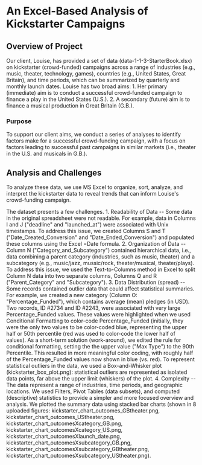 # An Excel-Based Analysis of Kickstarter Campaigns

## Overview of Project
Our client, Louise, has provided a set of data (data-1-1-3-StarterBook.xlsx) on kickstarter (crowd-funded) campaigns across a range of industries (e.g., music, theater, technology, games), countries (e.g., United States, Great Britain), and time periods, which can be summarized by quarterly and monthly launch dates. Louise has two broad aims:
		1. Her primary (immediate) aim is to conduct a successful crowd-funded campaign to finance a play in the United States (U.S.).
		2. A secondary (future) aim is to finance a musical production in Great Britain (G.B.).

### Purpose
To support our client aims, we conduct a series of analyses to identify factors make for a successful crowd-funding campaign, with a focus on factors leading to successful past campaigns in similar markets (i.e., theater in the U.S. and musicals in G.B.). 

## Analysis and Challenges
To analyze these data, we use MS Excel to organize, sort, analyze, and interpret the kickstarter data to reveal trends that can inform Louise's crowd-funding campaign.

The dataset presents a few challenges. 
	1. Readability of Data -- Some data in the original spreadsheet were not readable. For example, data in Columns I and J ("deadline" and "launched_at") were associated with Unix timestamps. To address this issue, we created Columns S and T ("Date_Created_Conversion" and "Date_Ended_Conversion") and populated these columns using the Excel =Date formula.
	2. Organization of Data -- Column N ("Category_and_Subcategory") contained hierarchical data, i.e., data combining a parent category (industries, such as music, theater) and a subcategory (e.g., music/jazz, mussic/rock, theater/musical, theater/plays). To address this issue, we used the Text-to-Columns method in Excel to split Column N data into two separate columns, Columns Q and R ("Parent_Category" and "Subcategory").
	3. Data Distribution (spread) -- Some records contained outlier data that could affect statistical summaries. For example, we created a new category (Column O: "Percentage_Funded"), which contains average (mean) pledges (in USD). Two records, ID #2734 and ID #2243, were associated with very large Percentage_Funded values. These values were highlighted when we used Conditional Formatting to color-code Percentage_Funded (initially, they were the only two values to be color-coded blue, representing the upper half or 50th percentile (red was used to color-code the lower half of values). As a short-term solution (work-around), we edited the rule for conditional formatting, setting the the upper value ("Max Type") to the 90th Percentile. This resulted in more meaningful color coding, with roughly half of the Percentage_Funded values now shown in blue (vs. red). To represent statistical outliers in the data, we used a Box-and-Whisker plot (kickstarter_box_plot.png): statistical outliers are represented as isolated data points, far above the upper limit (whiskers) of the plot.
	4. Complexity -- The data represent a range of industries, time periods, and geographic locations. We used Filters, Pivot Tables (data subsets), and computed (descriptive) statistics to provide a simpler and more focused overview and analysis. We plotted the summary data using stacked bar charts (shown in 8 uploaded figures: kickstarter_chart_outcomes_GBtheater.png, kickstarter_chart_outcomes_UStheater.png, kickstarter_chart_outcomesXcategory_GB.png, kickstarter_chart_outcomesXcategory_US.png, kickstarter_chart_outcomesXlaunch_date.png, kickstarter_chart_outcomesXsubcategory_GB.png, kickstarter_chart_outcomesXsubcategory_GBtheater.png, kickstarter_chart_outcomesXsubcategory_UStheater.png).
